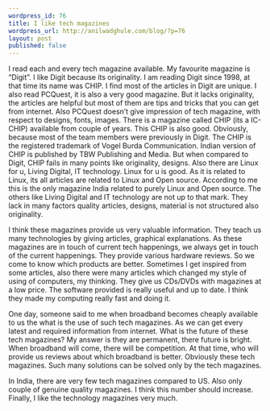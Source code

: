 ```yaml
--- 
wordpress_id: 76
title: I like tech magazines
wordpress_url: http://anilwadghule.com/blog/?p=76
layout: post
published: false
---
```

<p>I read each and every tech magazine available. My favourite magazine is “Digit”. I like Digit because its originality. I am reading Digit since 1998, at that time its name was CHIP. I find most of the articles in Digit are unique. I also read PCQuest, it is also a very good magazine. But it lacks originality, the articles are helpful but most of them are tips and tricks that you can get from internet. Also PCQuest doesn’t give impression of tech magazine, with respect to designs, fonts, images. There is a magazine called CHIP (its a IC-CHIP) available from couple of years. This CHIP is also good. Obviously, because most of the team members were previously in Digit. The CHIP is the registered trademark of Vogel Burda Communication. Indian version of CHIP is published by TBW Publishing and Media. But when compared to Digit, CHIP fails in many points like originality, designs. Also there are Linux for u, Living Digital, IT technology. Linux for u is good. As it is related to Linux, its all articles are related to Linux and Open source. According to me this is the only magazine India related to purely Linux and Open source. The others like Living Digital and IT technology are not up to that mark. They lack in many factors quality articles, designs, material is not structured also originality.</p><p>I think these magazines provide us very valuable information. They teach us many technologies by giving articles, graphical explanations. As these magazines are in touch of current tech happenings, we always get in touch of the current happenings. They provide various hardware reviews. So we come to know which products are better. Sometimes I get inspired from some articles, also there were many articles which changed my style of using of computers, my thinking. They give us CDs/DVDs with magazines at a low price. The software provided is really useful and up to date. I think they made my computing really fast and doing it.</p><p>One day, someone said to me when broadband becomes cheaply available to us the what is the use of such tech magazines. As we can get every latest and required information from internet. What is the future of these tech magazines? My answer is they are permanent, there future is bright. When broadband will come, there will be competition. At that time, who will provide us reviews about which broadband is better. Obviously these tech magazines. Such many solutions can be solved only by the tech magazines.</p><p>In India, there are very few tech magazines compared to US. Also only couple of genuine quality magazines. I think this number should increase. Finally, I like the technology magazines very much.</p>
